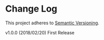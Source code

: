 # Change Log
This project adheres to [Semantic Versioning](http://semver.org/).

v1.0.0 (2018/02/20) First Release
